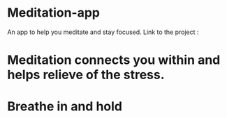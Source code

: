# Meditation-app
An app to help you meditate and stay focused. Link to the project :

# Meditation connects you within and helps relieve of the stress.
# Breathe in and hold 

